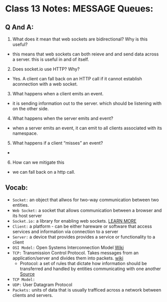 # Class 13 Notes: MESSAGE Queues:

## Q And A:

1. What does it mean that web sockets are bidirectional? Why is this useful?

- this means that web sockets can both reieve and and send data across a server. this is useful in and of itself.

2. Does socket.io use HTTP? Why?

- Yes. A client can fall back on an HTTP call if it cannot establish aconnection with a web socket.

3. What happens when a client emits an event.

- it is sending information out to the server. which should be listening with on the other side.

4. What happens when the server emits and event?

- when a server emits an event, it can emit to all clients associated with its namespace.

5. What happens if a client “misses” an event?

-

6. How can we mitigate this

- we can fall back on a http call.

## Vocab:

- `Socket:` an object that allwos for two-way communication between two entities.
- `Web Socket:` a socket that allows communication between a browser and its host server
- `Socket.io:` a library for enabling web sockets. [LEARN MORE](https://socket.io/docs/v4/index.html)
- `Client:` a platform - can be either hareware or software that access services and information via connection to a server
- `Server:` a device that provides provides a service or functionality to a client
- `OSI Model:` Open Systems Interconnection Model [Wiki](https://en.wikipedia.org/wiki/OSI_model)
- `TCP:` Transmission Control Protocol. Takes messages from an application/server and divides them into packets. [wiki](https://en.wikipedia.org/wiki/Transmission_Control_Protocol)
  - Protocol: a set of rules that dictate how information should be transferred and handled by entities communicating with one another [Source](https://www.sdxcentral.com/resources/glossary/protocol/)
- `TCP Model:`
- `UDP:` User Datagram Protocol
- `Packets:` units of data that is usually trafficed across a network between clients and servers.
